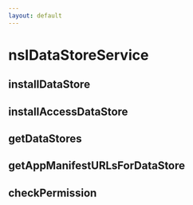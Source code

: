 ```yaml
---
layout: default
---
```


# nsIDataStoreService #

## installDataStore ##

## installAccessDataStore ##

## getDataStores ##

## getAppManifestURLsForDataStore ##

## checkPermission ##
